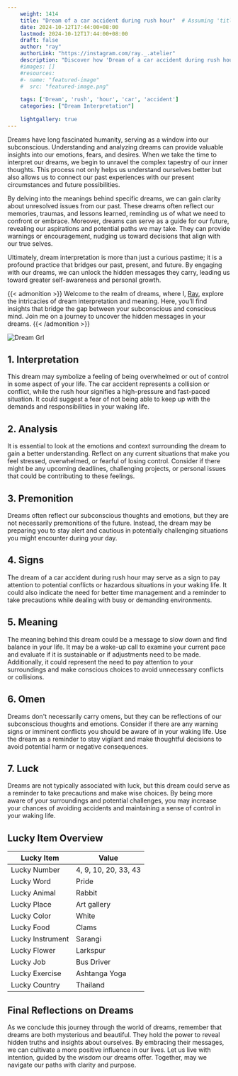 ```yaml
---
    weight: 1414
    title: "Dream of a car accident during rush hour"  # Assuming 'title' column exists
    date: 2024-10-12T17:44:00+08:00
    lastmod: 2024-10-12T17:44:00+08:00
    draft: false
    author: "ray"
    authorLink: "https://instagram.com/ray._.atelier"
    description: "Discover how 'Dream of a car accident during rush hour' can interpret your future and uncover its significant meanings in your life."
    #images: []
    #resources:
    #- name: "featured-image"
    #  src: "featured-image.png"
    
    tags: ['Dream', 'rush', 'hour', 'car', 'accident']
    categories: ["Dream Interpretation"]
    
    lightgallery: true
---
```

    
Dreams have long fascinated humanity, serving as a window into our subconscious. Understanding and analyzing dreams can provide valuable insights into our emotions, fears, and desires. When we take the time to interpret our dreams, we begin to unravel the complex tapestry of our inner thoughts. This process not only helps us understand ourselves better but also allows us to connect our past experiences with our present circumstances and future possibilities.

By delving into the meanings behind specific dreams, we can gain clarity about unresolved issues from our past. These dreams often reflect our memories, traumas, and lessons learned, reminding us of what we need to confront or embrace. Moreover, dreams can serve as a guide for our future, revealing our aspirations and potential paths we may take. They can provide warnings or encouragement, nudging us toward decisions that align with our true selves.

Ultimately, dream interpretation is more than just a curious pastime; it is a profound practice that bridges our past, present, and future. By engaging with our dreams, we can unlock the hidden messages they carry, leading us toward greater self-awareness and personal growth.

{{< admonition >}}
Welcome to the realm of dreams, where I, [Ray](https://instagram.com/ray._.atelier), explore the intricacies of dream interpretation and meaning. Here, you’ll find insights that bridge the gap between your subconscious and conscious mind. Join me on a journey to uncover the hidden messages in your dreams.
{{< /admonition >}}

![Dream Grl](https://cdn.pixabay.com/photo/2017/11/02/03/35/gothic-2910057_1280.jpg "Dream Grl")

## 1. Interpretation
 This dream may symbolize a feeling of being overwhelmed or out of control in some aspect of your life. The car accident represents a collision or conflict, while the rush hour signifies a high-pressure and fast-paced situation. It could suggest a fear of not being able to keep up with the demands and responsibilities in your waking life.

## 2. Analysis
 It is essential to look at the emotions and context surrounding the dream to gain a better understanding. Reflect on any current situations that make you feel stressed, overwhelmed, or fearful of losing control. Consider if there might be any upcoming deadlines, challenging projects, or personal issues that could be contributing to these feelings.

## 3. Premonition
 Dreams often reflect our subconscious thoughts and emotions, but they are not necessarily premonitions of the future. Instead, the dream may be preparing you to stay alert and cautious in potentially challenging situations you might encounter during your day.

## 4. Signs
 The dream of a car accident during rush hour may serve as a sign to pay attention to potential conflicts or hazardous situations in your waking life. It could also indicate the need for better time management and a reminder to take precautions while dealing with busy or demanding environments.

## 5. Meaning
 The meaning behind this dream could be a message to slow down and find balance in your life. It may be a wake-up call to examine your current pace and evaluate if it is sustainable or if adjustments need to be made. Additionally, it could represent the need to pay attention to your surroundings and make conscious choices to avoid unnecessary conflicts or collisions.

## 6. Omen
 Dreams don't necessarily carry omens, but they can be reflections of our subconscious thoughts and emotions. Consider if there are any warning signs or imminent conflicts you should be aware of in your waking life. Use the dream as a reminder to stay vigilant and make thoughtful decisions to avoid potential harm or negative consequences.

## 7. Luck
 Dreams are not typically associated with luck, but this dream could serve as a reminder to take precautions and make wise choices. By being more aware of your surroundings and potential challenges, you may increase your chances of avoiding accidents and maintaining a sense of control in your waking life.

## Lucky Item Overview
| Lucky Item          | Value              |
|---------------|--------------------|
| Lucky Number        | 4, 9, 10, 20, 33, 43  |
| Lucky Word          | Pride |
| Lucky Animal        | Rabbit |
| Lucky Place         | Art gallery     |
| Lucky Color         | White     |
| Lucky Food          | Clams      |
| Lucky Instrument    | Sarangi |
| Lucky Flower        | Larkspur    |
| Lucky Job           | Bus Driver       |
| Lucky Exercise      | Ashtanga Yoga  |
| Lucky Country       | Thailand    |


##  Final Reflections on Dreams

As we conclude this journey through the world of dreams, remember that dreams are both mysterious and beautiful. They hold the power to reveal hidden truths and insights about ourselves. By embracing their messages, we can cultivate a more positive influence in our lives. Let us live with intention, guided by the wisdom our dreams offer. Together, may we navigate our paths with clarity and purpose.
